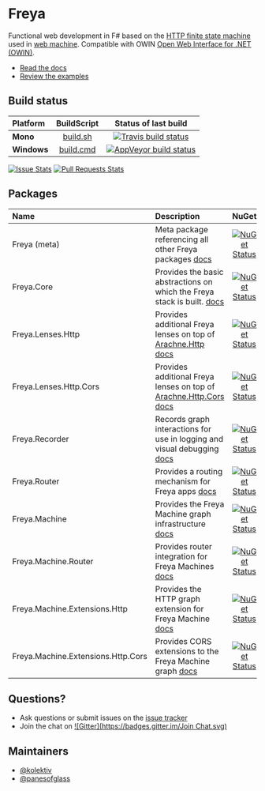 # Freya

Functional web development in F# based on the [HTTP finite state machine](https://github.com/webmachine/webmachine/wiki) used in [web machine](https://github.com/webmachine/webmachine). Compatible with OWIN [Open Web Interface for .NET (OWIN)](http://owin.org/).

* [Read the docs](http://docs.freya.io/en/latest/)
* [Review the examples](https://github.com/freya-fs/freya.examples)

## Build status

| Platform |  BuildScript | Status of last build |
| :------ | :------: | :------: |
| **Mono** | [build.sh](https://github.com/freya-fs/freya/blob/master/build.sh) | [![Travis build status](https://travis-ci.org/freya-fs/freya.svg?branch=develop)](https://travis-ci.org/freya-fs/freya) |
| **Windows** | [build.cmd](https://github.com/freya-fs/freya/blob/master/build.cmd) | [![AppVeyor build status](https://ci.appveyor.com/api/projects/status/hbm3c402ip371dn5/branch/master?svg=true)](https://ci.appveyor.com/project/freyafs/freya/branch/master) |

[![Issue Stats][badge-issue-stats]][link-issue-stats] [![Pull Requests Stats][badge-pr-stats]][link-issue-stats]

## Packages

| Name | Description | NuGet |
| :------ | :------ | :------: |
| Freya (meta) | Meta package referencing all other Freya packages [docs](http://docs.freya.io/en/latest/index.html) | [![NuGet Status](http://img.shields.io/nuget/v/Freya.svg?style=flat)](https://www.nuget.org/packages/Freya/) |
| Freya.Core | Provides the basic abstractions on which the Freya stack is built. [docs](http://docs.freya.io/en/latest/core/index.html) | [![NuGet Status](http://img.shields.io/nuget/v/Freya.Core.svg?style=flat)](https://www.nuget.org/packages/Freya.Core/) |
| Freya.Lenses.Http | Provides additional Freya lenses on top of [Arachne.Http](https://www.nuget.org/packages/Arachne.Http/) [docs](http://docs.freya.io/en/latest/types-and-lenses/http.html) | [![NuGet Status](http://img.shields.io/nuget/v/Freya.Lenses.Http.svg?style=flat)](https://www.nuget.org/packages/Freya.Lenses.Http/) |
| Freya.Lenses.Http.Cors | Provides additional Freya lenses on top of [Arachne.Http.Cors](https://www.nuget.org/packages/Arachne.Http.Cors/) [docs](http://docs.freya.io/en/latest/types-and-lenses/http-cors.html) | [![NuGet Status](http://img.shields.io/nuget/v/Freya.Lenses.Http.Cors.svg?style=flat)](https://www.nuget.org/packages/Freya.Lenses.Http.Cors/) |
| Freya.Recorder | Records graph interactions for use in logging and visual debugging [docs](http://docs.freya.io/en/latest/index.html) | [![NuGet Status](http://img.shields.io/nuget/v/Freya.Recorder.svg?style=flat)](https://www.nuget.org/packages/Freya.Recorder/) |
| Freya.Router | Provides a routing mechanism for Freya apps [docs](http://docs.freya.io/en/latest/router/index.html) | [![NuGet Status](http://img.shields.io/nuget/v/Freya.Router.svg?style=flat)](https://www.nuget.org/packages/Freya.Router/) |
| Freya.Machine | Provides the Freya Machine graph infrastructure [docs](http://docs.freya.io/en/latest/machine/index.html) | [![NuGet Status](http://img.shields.io/nuget/v/Freya.Machine.svg?style=flat)](https://www.nuget.org/packages/Freya.Machine/) |
| Freya.Machine.Router | Provides router integration for Freya Machines [docs](http://docs.freya.io/en/latest/machine/resources.html) | [![NuGet Status](http://img.shields.io/nuget/v/Freya.Machine.Router.svg?style=flat)](https://www.nuget.org/packages/Freya.Machine.Router/) |
| Freya.Machine.Extensions.Http | Provides the HTTP graph extension for Freya Machine [docs](http://docs.freya.io/en/latest/machine/extensions/http.html) | [![NuGet Status](http://img.shields.io/nuget/v/Freya.Machine.Extensions.Http.svg?style=flat)](https://www.nuget.org/packages/Freya.Machine.Extensions.Http/) |
| Freya.Machine.Extensions.Http.Cors | Provides CORS extensions to the Freya Machine graph [docs](http://docs.freya.io/en/latest/machine/extensions/http-cors.html) | [![NuGet Status](http://img.shields.io/nuget/v/Freya.Machine.Extensions.Http.Cors.svg?style=flat)](https://www.nuget.org/packages/Freya.Machine.Extensions.Http.Cors/) |

## Questions?

* Ask questions or submit issues on the [issue tracker](https://github.com/freya-fs/freya/issues)
* Join the chat on [![Gitter](https://badges.gitter.im/Join Chat.svg)](https://gitter.im/freya-fs/freya?utm_source=badge&utm_medium=badge&utm_campaign=pr-badge&utm_content=badge)

## Maintainers

* [@kolektiv](https://github.com/kolektiv)
* [@panesofglass](https://github.com/panesofglass)

 [badge-pr-stats]: http://www.issuestats.com/github/freya-fs/freya/badge/pr
 [badge-issue-stats]: http://www.issuestats.com/github/freya-fs/freya/badge/issue
 [link-issue-stats]: http://www.issuestats.com/github/freya-fs/freya
